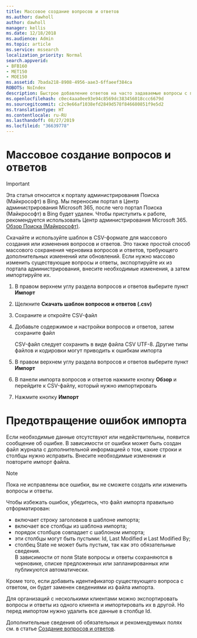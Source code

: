 ```yaml
---
title: Массовое создание вопросов и ответов
ms.author: dawholl
author: dawholl
manager: kellis
ms.date: 12/18/2018
ms.audience: Admin
ms.topic: article
ms.service: mssearch
localization_priority: Normal
search.appverid:
- BFB160
- MET150
- MOE150
ms.assetid: 7bada218-8908-4956-aae3-6ffaeef384ca
ROBOTS: NoIndex
description: Быстрое добавление ответов на часто задаваемые вопросы с помощью средств импорта на портале администрирования Поиска (Майкрософт)
ms.openlocfilehash: c0ec4aaa0ee93e94c8569dc383456018ccc6679d
ms.sourcegitcommit: c2c9e66af1038efd2849d578f846680851f9e5d2
ms.translationtype: HT
ms.contentlocale: ru-RU
ms.lasthandoff: 08/27/2019
ms.locfileid: "36639778"
---
```

# <a name="bulk-create-qas"></a>Массовое создание вопросов и ответов

> [!IMPORTANT]
> Эта статья относится к порталу администрирования Поиска (Майкрософт) в Bing. Мы переносим портал в Центр администрирования Microsoft 365, после чего портал Поиска (Майкрософт) в Bing будет удален. Чтобы приступить к работе, рекомендуется использовать Центр администрирования Microsoft 365. [Обзор Поиска (Майкрософт)](overview-microsoft-search.md).
    
Скачайте и используйте шаблон в CSV-формате для массового создания или изменения вопросов и ответов. Это также простой способ массового сохранения черновика вопросов и ответов, требующего дополнительных изменений или обновлений. Если нужно массово изменить существующие вопросы и ответы, экспортируйте их из портала администрирования, внесите необходимые изменения, а затем импортируйте их.
  
1. В правом верхнем углу раздела вопросов и ответов выберите пункт **Импорт**
    
2. Щелкните **Скачать шаблон вопросов и ответов (.csv)**
    
3. Сохраните и откройте CSV-файл
    
4. Добавьте содержимое и настройки вопросов и ответов, затем сохраните файл

    CSV-файл следует сохранить в виде файла CSV UTF-8. Другие типы файлов и кодировки могут приводить к ошибкам импорта
    
5. В правом верхнем углу раздела вопросов и ответов выберите пункт **Импорт**
    
6. В панели импорта вопросов и ответов нажмите кнопку **Обзор** и перейдите к CSV-файлу, который нужно импортировать 
    
7. Нажмите кнопку **Импорт**

# <a name="prevent-import-errors"></a>Предотвращение ошибок импорта      
Если необходимые данные отсутствуют или недействительны, появится сообщение об ошибке. В зависимости от ошибки может быть создан файл журнала с дополнительной информацией о том, какие строки и столбцы нужно исправить. Внесите необходимые изменения и повторите импорт файла.

> [!NOTE]
> Пока не исправлены все ошибки, вы не сможете создать или изменить вопросы и ответы. 

Чтобы избежать ошибок, убедитесь, что файл импорта правильно отформатирован:
- включает строку заголовков в шаблоне импорта;
- включает все столбцы из шаблона импорта;
- порядок столбцов совпадает с шаблоном импорта;
- эти столбцы могут быть пустыми: Id, Last Modified и Last Modified By;
- столбец State не может быть пустым, так как это обязательные сведения.  
В зависимости от поля State вопросы и ответы сохраняются в черновике, списке предложенных или запланированных или публикуются автоматически.

Кроме того, если добавить идентификатор существующего вопроса с ответом, он будет заменен сведениями из файла импорта.

Для организаций с несколькими клиентами можно экспортировать вопросы и ответы из одного клиента и импортировать их в другой. Но перед импортом нужно удалить все данные в столбце Id.

Дополнительные сведения об обязательных и рекомендуемых полях см. в статье [Создание вопросов и ответов](create-qas.md).

  

